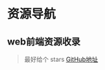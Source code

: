 # 资源导航

## web前端资源收录
> 最好给个 stars
> [GitHub地址](https://github.com/Tomny2016/Tomny2016.GitHub.io)

<ClientOnly>
  <Source></Source>
</ClientOnly>

